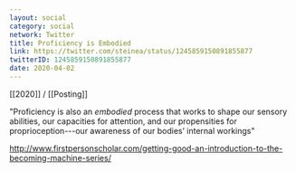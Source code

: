 ```yaml
---
layout: social
category: social
network: Twitter
title: Proficiency is Embodied
link: https://twitter.com/steinea/status/1245859150891855877
twitterID: 1245859150891855877
date: 2020-04-02
---
```


[[2020]] / [[Posting]]

"Proficiency is also an *embodied* process that works to shape our sensory abilities, our capacities for attention, and our propensities for proprioception---our awareness of our bodies’ internal workings"

<http://www.firstpersonscholar.com/getting-good-an-introduction-to-the-becoming-machine-series/>
